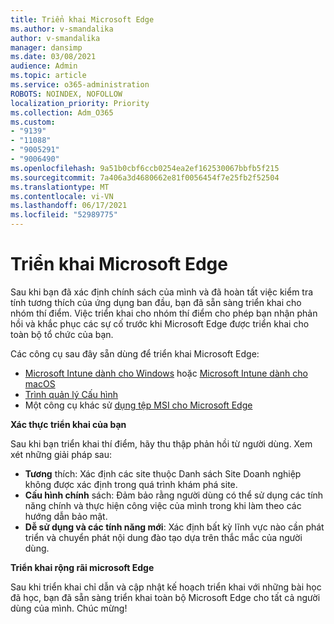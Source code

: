 ```yaml
---
title: Triển khai Microsoft Edge
ms.author: v-smandalika
author: v-smandalika
manager: dansimp
ms.date: 03/08/2021
audience: Admin
ms.topic: article
ms.service: o365-administration
ROBOTS: NOINDEX, NOFOLLOW
localization_priority: Priority
ms.collection: Adm_O365
ms.custom:
- "9139"
- "11088"
- "9005291"
- "9006490"
ms.openlocfilehash: 9a51b0cbf6ccb0254ea2ef162530067bbfb5f215
ms.sourcegitcommit: 7a406a3d4680662e81f0056454f7e25fb2f52504
ms.translationtype: MT
ms.contentlocale: vi-VN
ms.lasthandoff: 06/17/2021
ms.locfileid: "52989775"
---
```

# <a name="deploy-microsoft-edge"></a>Triển khai Microsoft Edge

Sau khi bạn đã xác định chính sách của mình và đã hoàn tất việc kiểm tra tính tương thích của ứng dụng ban đầu, bạn đã sẵn sàng triển khai cho nhóm thí điểm. Việc triển khai cho nhóm thí điểm cho phép bạn nhận phản hồi và khắc phục các sự cố trước khi Microsoft Edge được triển khai cho toàn bộ tổ chức của bạn.

Các công cụ sau đây sẵn dùng để triển khai Microsoft Edge:

- [Microsoft Intune dành cho Windows](/mem/intune/apps/apps-windows-edge) hoặc [Microsoft Intune dành cho macOS](/mem/intune/apps/apps-edge-macos)
- [Trình quản lý Cấu hình](/DeployEdge/deploy-edge-with-configuration-manager)
- Một công cụ khác sử [dụng tệp MSI cho Microsoft Edge](https://www.microsoft.com/edge/business/download)

**Xác thực triển khai của bạn**

Sau khi bạn triển khai thí điểm, hãy thu thập phản hồi từ người dùng. Xem xét những giải pháp sau:
- **Tương** thích: Xác định các site thuộc Danh sách Site Doanh nghiệp không được xác định trong quá trình khám phá site.
- **Cấu hình chính** sách: Đảm bảo rằng người dùng có thể sử dụng các tính năng chính và thực hiện công việc của mình trong khi làm theo các hướng dẫn bảo mật.
- **Dễ sử dụng và các tính năng mới**: Xác định bất kỳ lĩnh vực nào cần phát triển và chuyển phát nội dung đào tạo dựa trên thắc mắc của người dùng.

**Triển khai rộng rãi microsoft Edge**

Sau khi triển khai chỉ dẫn và cập nhật kế hoạch triển khai với những bài học đã học, bạn đã sẵn sàng triển khai toàn bộ Microsoft Edge cho tất cả người dùng của mình. Chúc mừng!

